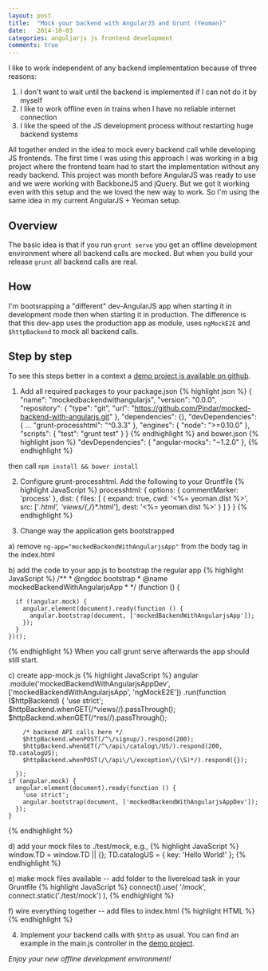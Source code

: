 ```yaml
---
layout: post
title:  "Mock your backend with AngularJS and Grunt (Yeoman)"
date:   2014-10-03
categories: anguljarjs js frontend development
comments: true
---
```


I like to work independent of any backend implementation because of three reasons:

1. I don't want to wait until the backend is implemented if I can not do it by myself
2. I like to work offline even in trains when I have no reliable internet connection
3. I like the speed of the JS development process without restarting huge backend systems

All together ended in the idea to mock every backend call while developing JS frontends. The first time I was using this approach I was working in a big project where the frontend team had to start the implementation without any ready backend. This project was month before AngularJS was ready to use and we were working with BackboneJS and jQuery. But we got it working even with this setup and the we loved the new way to work. So I'm using the same idea in my current AngularJS + Yeoman setup.

## Overview

The basic idea is that if you run `grunt serve` you get an offline development environment where all backend calls are mocked. But when you build your release `grunt` all backend calls are real.

## How

I'm bootsrapping a "different" dev-AngularJS app when starting it in development mode then when starting it in production. The difference is that this dev-app uses the production app as module, uses `ngMockE2E` and `$httpBackend` to mock all backend calls.

## Step by step

To see this steps better in a context a [demo project is available on github][demoproject].

1) Add all required packages to your package.json
{% highlight json %}
{
  "name": "mockedbackendwithangularjs",
  "version": "0.0.0",
  "repository": {
    "type": "git",
    "url": "https://github.com/Pindar/mocked-backend-with-angularjs.git"
  },
  "dependencies": {},
  "devDependencies": {
    ...
    "grunt-processhtml": "^0.3.3"
  },
  "engines": {
    "node": ">=0.10.0"
  },
  "scripts": {
    "test": "grunt test"
  }
}
{% endhighlight %}
and bower.json
{% highlight json %}
"devDependencies": {
  "angular-mocks": "~1.2.0"
},
{% endhighlight %}

then call `npm install && bower install`

2) Configure grunt-processhtml. Add the following to your Gruntfile
    {% highlight JavaScript %}
      processhtml: {
          options: {
            commentMarker: 'process'
          },
          dist: {
            files: [
              {
                expand: true,
                cwd: '<%= yeoman.dist %>',
                src: ['*.html', 'views/{,*/}*.html'],
                dest: '<%= yeoman.dist %>'
              }
            ]
          }
        }
    {% endhighlight %}

3) Change way the application gets bootstrapped

  a) remove `ng-app="mockedBackendWithAngularjsApp"` from the body tag in the index.html

  b) add the code to your app.js to bootstrap the regular app
  {% highlight JavaScript %}
    /**
     * @ngdoc bootstrap
     * @name mockedBackendWithAngularjsApp
     *
     */
    (function () {

      if (!angular.mock) {
        angular.element(document).ready(function () {
          angular.bootstrap(document, ['mockedBackendWithAngularjsApp']);
        });
      }
    })();
  {% endhighlight %}
  When you call grunt serve afterwards the app should still start.

  c) create app-mock.js
  {% highlight JavaScript %}
    angular
      .module('mockedBackendWithAngularjsAppDev', ['mockedBackendWithAngularjsApp', 'ngMockE2E'])
      .run(function ($httpBackend) {
        'use strict';
        $httpBackend.whenGET(/^views\//).passThrough();
        $httpBackend.whenGET(/^res\//).passThrough();

        /* backend API calls here */
        $httpBackend.whenPOST(/^\/signup/).respond(200);
        $httpBackend.whenGET(/^\/api\/catalog\/US/).respond(200, TD.catalogUS);
        $httpBackend.whenPOST(/\/api\/\/exception\/(\S)*/).respond({});

      });
    if (angular.mock) {
      angular.element(document).ready(function () {
        'use strict';
        angular.bootstrap(document, ['mockedBackendWithAngularjsAppDev']);
      });
    }
  {% endhighlight %}

  d) add your mock files to ./test/mock, e.g.,
  {% highlight JavaScript %}
    window.TD = window.TD || {};
    TD.catalogUS = {
      key: 'Hello World!'
    };
  {% endhighlight %}

  e) make mock files available -- add folder to the livereload task in your Gruntfile
  {% highlight JavaScript %}
    connect().use(
      '/mock',
      connect.static('./test/mock')
    ),
  {% endhighlight %}

  f) wire everything together -- add files to index.html
  {% highlight HTML %}
    <!-- vendor scripts... -->
    <!-- process:remove -->
    <script src="bower_components/angular-mocks/angular-mocks.js"></script>
    <!-- /process -->
    <!-- your production scripts -->
    <!-- process:remove -->
    <script src="mock/catalog-us.js"></script>
    <script src="scripts/app-mock.js"></script>
    <!-- /process -->
  {% endhighlight %}

4) Implement your backend calls with `$http` as usual. You can find an example in the main.js controller in the [demo project][demoproject].


_Enjoy your new offline development environment!_

[demoproject]: [https://github.com/Pindar/mocked-backend-with-angularjs]

